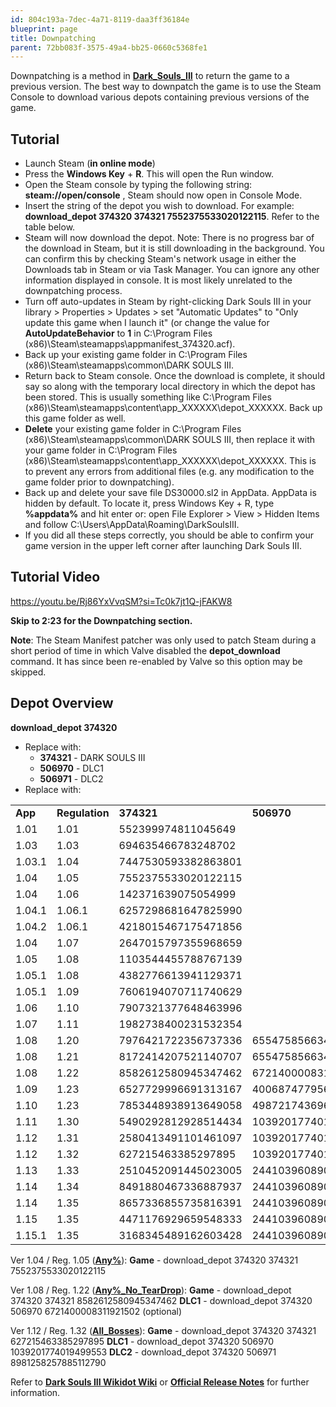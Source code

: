 ```yaml
---
id: 804c193a-7dec-4a71-8119-daa3ff36184e
blueprint: page
title: Downpatching
parent: 72bb083f-3575-49a4-bb25-0660c5368fe1
---
```

Downpatching is a method in [**Dark\_Souls\_III**](/darksouls3) to return the game to a previous version. The best way to downpatch the game is to use the Steam Console to download various depots containing previous versions of the game.

## Tutorial

- Launch Steam (**in online mode**)
- Press the **Windows Key** + **R**. This will open the Run window.
- Open the Steam console by typing the following string: **steam://open/console** , Steam should now open in Console Mode.
- Insert the string of the depot you wish to download. For example: **download\_depot 374320 374321 7552375533020122115**. Refer to the table below.
- Steam will now download the depot. Note: There is no progress bar of the download in Steam, but it is still downloading in the background. You can confirm this by checking Steam's network usage in either the Downloads tab in Steam or via Task Manager. You can ignore any other information displayed in console. It is most likely unrelated to the downpatching process.
- Turn off auto-updates in Steam by right-clicking Dark Souls III in your library > Properties > Updates > set "Automatic Updates" to "Only update this game when I launch it" (or change the value for **AutoUpdateBehavior** to **1** in C:\Program Files (x86)\Steam\steamapps\appmanifest_374320.acf).
- Back up your existing game folder in C:\Program Files (x86)\Steam\steamapps\common\DARK SOULS III.
- Return back to Steam console. Once the download is complete, it should say so along with the temporary local directory in which the depot has been stored. This is usually something like C:\Program Files (x86)\Steam\steamapps\content\app_XXXXXX\depot_XXXXXX. Back up this game folder as well.
- **Delete** your existing game folder in C:\Program Files (x86)\Steam\steamapps\common\DARK SOULS III, then replace it with your game folder in C:\Program Files (x86)\Steam\steamapps\content\app_XXXXXX\depot_XXXXXX. This is to prevent any errors from additional files (e.g. any modification to the game folder prior to downpatching).
- Back up and delete your save file DS30000.sl2 in AppData. AppData is hidden by default. To locate it, press Windows Key + R, type **%appdata%** and hit enter or: open File Explorer > View > Hidden Items and follow C:\Users<your username>\AppData\Roaming\DarkSoulsIII<numbers>.
- If you did all these steps correctly, you should be able to confirm your game version in the upper left corner after launching Dark Souls III.

## Tutorial Video

https://youtu.be/Rj86YxVvqSM?si=Tc0k7jt1Q-jFAKW8

**Skip to 2:23 for the Downpatching section.**

**Note**: The Steam Manifest patcher was only used to patch Steam during a short period of time in which Valve disabled the **depot\_download** command. It has since been re-enabled by Valve so this option may be skipped.

## Depot Overview

**download\_depot 374320 <depot> <manifest>**

- Replace **<depot>** with:
  - **374321** - DARK SOULS III
  - **506970** - DLC1
  - **506971** - DLC2
- Replace **<manifest>** with:

|  |  |  |  |  |
| --- | --- | --- | --- | --- |
| **App** | **Regulation** | **374321** | **506970** | **506971** |
| 1.01 | 1.01 | 552399974811045649 |  |  |
| 1.03 | 1.03 | 694635466783248702 |  |  |
| 1.03.1 | 1.04 | 7447530593382863801 |  |  |
| 1.04 | 1.05 | 7552375533020122115 |  |  |
| 1.04 | 1.06 | 142371639075054999 |  |  |
| 1.04.1 | 1.06.1 | 6257298681647825990 |  |  |
| 1.04.2 | 1.06.1 | 4218015467175471856 |  |  |
| 1.04 | 1.07 | 2647015797355968659 |  |  |
| 1.05 | 1.08 | 1103544455788767139 |  |  |
| 1.05.1 | 1.08 | 4382776613941129371 |  |  |
| 1.05.1 | 1.09 | 7606194070711740629 |  |  |
| 1.06 | 1.10 | 7907321377648463996 |  |  |
| 1.07 | 1.11 | 1982738400231532354 |  |  |
| 1.08 | 1.20 | 7976421722356737336 | 6554758566340383649 |  |
| 1.08 | 1.21 | 8172414207521140707 | 6554758566340383649 |  |
| 1.08 | 1.22 | 8582612580945347462 | 6721400008311921502 |  |
| 1.09 | 1.23 | 6527729996691313167 | 40068747795676165 |  |
| 1.10 | 1.23 | 7853448938913649058 | 4987217436968551218 | 9162777481495821539 |
| 1.11 | 1.30 | 5490292812928514434 | 1039201774019499553 | 2910451490878009764 |
| 1.12 | 1.31 | 2580413491101461097 | 1039201774019499553 | 8981258257885112790 |
| 1.12 | 1.32 | 627215463385297895 | 1039201774019499553 | 8981258257885112790 |
| 1.13 | 1.33 | 2510452091445023005 | 2441039608905796121 | 2964838103621507638 |
| 1.14 | 1.34 | 8491880467336887937 | 2441039608905796121 | 266039425715139370 |
| 1.14 | 1.35 | 8657336855735816391 | 2441039608905796121 | 266039425715139370 |
| 1.15 | 1.35 | 4471176929659548333 | 2441039608905796121 | 266039425715139370 |
| 1.15.1 | 1.35 | 3168345489162603428 | 2441039608905796121 | 266039425715139370 |

Ver 1.04 / Reg. 1.05 ([**Any%**](/darksouls3/any)): **Game** - download_depot 374320 374321 7552375533020122115

Ver 1.08 / Reg. 1.22 ([**Any%\_No\_TearDrop**](/darksouls3/any-no-teardrop)): **Game** - download_depot 374320 374321 8582612580945347462 **DLC1** - download_depot 374320 506970 6721400008311921502 (optional)

Ver 1.12 / Reg. 1.32 ([**All\_Bosses**](/darksouls3/all-bosses)): **Game** - download_depot 374320 374321 627215463385297895 **DLC1** - download_depot 374320 506970 1039201774019499553 **DLC2** - download_depot 374320 506971 8981258257885112790

Refer to [**Dark Souls III Wikidot Wiki**](//darksouls3.wikidot.com/game-patches) or [**Official Release Notes**](//www.darksouls.jp) for further information.
